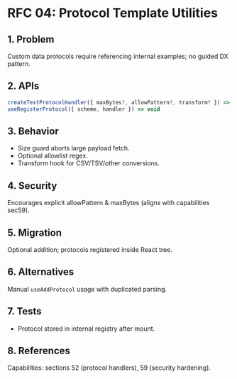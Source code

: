 # RFC 04: Protocol Template Utilities

## 1. Problem
Custom data protocols require referencing internal examples; no guided DX pattern.

## 2. APIs
```ts
createTextProtocolHandler({ maxBytes?, allowPattern?, transform? }) => handler
useRegisterProtocol({ scheme, handler }) => void
```

## 3. Behavior
- Size guard aborts large payload fetch.
- Optional allowlist regex.
- Transform hook for CSV/TSV/other conversions.

## 4. Security
Encourages explicit allowPattern & maxBytes (aligns with capabilities sec59).

## 5. Migration
Optional addition; protocols registered inside React tree.

## 6. Alternatives
Manual `useAddProtocol` usage with duplicated parsing.

## 7. Tests
- Protocol stored in internal registry after mount.

## 8. References
Capabilities: sections 52 (protocol handlers), 59 (security hardening).
